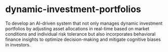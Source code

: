 # dynamic-investment-portfolios
To develop an AI-driven system that not only manages dynamic investment portfolios by adjusting asset allocations in real-time based on market conditions and individual risk tolerance but also incorporates behavioral finance insights to optimize decision-making and mitigate cognitive biases in investors.
